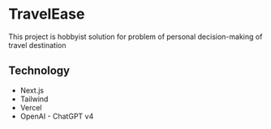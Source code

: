 # TravelEase

This project is hobbyist solution for problem of personal decision-making of travel destination


## Technology

- Next.js
- Tailwind
- Vercel
- OpenAI - ChatGPT v4
